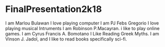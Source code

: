 # FinalPresentation2k18


I am Marlou Bulawan I love playing computer
I am PJ Febs Gregorio I love playing musical Intruments
I am Robinson P.Macayran. i like to play online games.
I am Cyrus Francis A. Bomotano  I Like Reading Greek Myths.
I am Vinson J. Jadol, and I like to read books specifically sci-fi.
